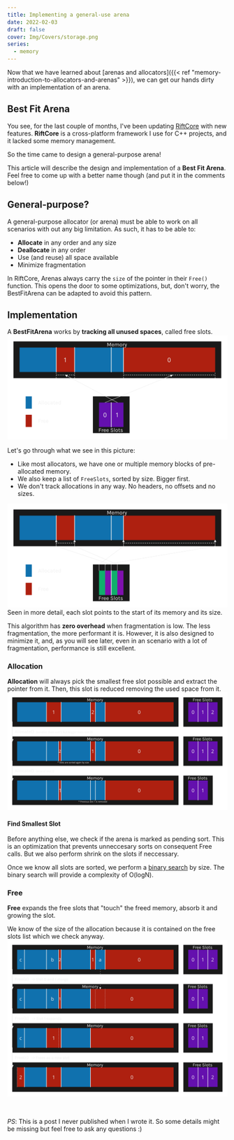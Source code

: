 ```yaml
---
title: Implementing a general-use arena
date: 2022-02-03
draft: false
cover: Img/Covers/storage.png
series:
  - memory
---
```

Now that we have learned about [arenas and allocators]({{< ref "memory-introduction-to-allocators-and-arenas" >}}), we can get our hands dirty with an implementation of an arena.

## Best Fit Arena

You see, for the last couple of months, I've been updating [RiftCore](https://github.com/PipeRift/rift-core) with new features.
**RiftCore** is a cross-platform framework I use for C++ projects, and it lacked some memory management.

So the time came to design a general-purpose arena!

This article will describe the design and implementation of a **Best Fit Arena**.
Feel free to come up with a better name though (and put it in the comments below!)

## General-purpose?

A general-purpose allocator (or arena) must be able to work on all scenarios with out any big limitation.
As such, it has to be able to:

* **Allocate** in any order and any size
* **Deallocate** in any order
* Use (and reuse) all space available
* Minimize fragmentation

In RiftCore, Arenas always carry the `size` of the pointer in their `Free()` function.
This opens the door to some optimizations, but, don't worry, the BestFitArena can be adapted to avoid this pattern.

## Implementation

A **BestFitArena** works by **tracking all unused spaces**, called free slots.
![BestFitArena](Img/best-fit-arena-slot-ids.png)

Let's go through what we see in this picture:

* Like most allocators, we have one or multiple memory blocks of pre-allocated memory.
* We also keep a list of `FreeSlots`, sorted by size. Bigger first.
* We don't track allocations in any way. No headers, no offsets and no sizes.

![BestFitArena Slot Pointers](Img/best-fit-arena-slot-ptrs.png)
Seen in more detail, each slot points to the start of its memory and its size.

This algorithm has **zero overhead** when fragmentation is low. The less fragmentation, the more performant it is.
However, it is also designed to minimize it, and, as you will see later, even in an scenario with a lot of fragmentation, performance is still excellent.

### Allocation

**Allocation** will always pick the smallest free slot possible and extract the pointer from it.
Then, this slot is reduced removing the used space from it.
![BestFitArena Allocate](Img/best-fit-arena-allocation.png)

#### Find Smallest Slot

Before anything else, we check if the arena is marked as pending sort.
This is an optimization that prevents unneccesary sorts on consequent Free calls.
But we also perform shrink on the slots if neccessary.

Once we know all slots are sorted, we perform a [binary search](https://www.geeksforgeeks.org/binary-search/) by size.
The binary search will provide a complexity of O(logN).

### Free

**Free** expands the free slots that "touch" the freed memory, absorb it and growing the slot.

We know of the size of the allocation because it is contained on the free slots list which we check anyway.
![BestFitArena Free](Img/best-fit-arena-free.png)

<br>

*PS*: This is a post I never published when I wrote it. So some details might be missing but feel free to ask any questions :)